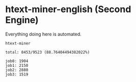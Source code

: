 # htext-miner-english (Second Engine)

Everything doing here is automated.

```
htext-miner

total: 8453/9523 (88.76404494382022%)

job0: 1904
job1: 2150
job2: 2880
job3: 1519
```